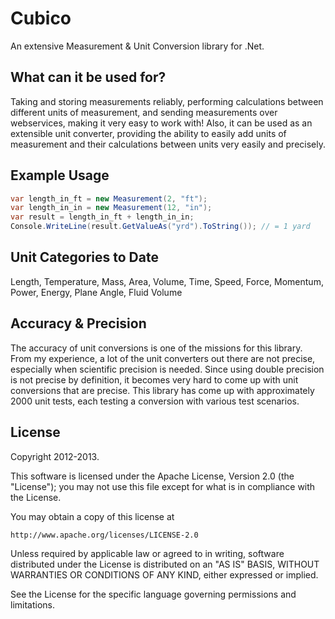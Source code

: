 # Cubico
An extensive Measurement & Unit Conversion library for .Net.

## What can it be used for?
Taking and storing measurements reliably, performing calculations between different units of measurement, and sending measurements over webservices, making it very easy to work with! Also, it can be used as an extensible unit converter, providing the ability to easily add units of measurement and their calculations between units very easily and precisely.

## Example Usage

```csharp
var length_in_ft = new Measurement(2, "ft");
var length_in_in = new Measurement(12, "in");
var result = length_in_ft + length_in_in;
Console.WriteLine(result.GetValueAs("yrd").ToString()); // = 1 yard
```
	
## Unit Categories to Date
Length, Temperature, Mass, Area, Volume, Time, Speed, Force, Momentum, Power, Energy, Plane Angle, Fluid Volume

## Accuracy & Precision
The accuracy of unit conversions is one of the missions for this library. From my experience, a lot of the
unit converters out there are not precise, especially when scientific precision is needed. Since using
double precision is not precise by definition, it becomes very hard to come up with unit conversions that are
precise.  This library has come up with approximately 2000 unit tests, each testing a conversion with various test
scenarios.

## License
Copyright 2012-2013.

This software is licensed under the Apache License, Version 2.0 (the "License");
you may not use this file except for what is in compliance with the License.

You may obtain a copy of this license at

```
http://www.apache.org/licenses/LICENSE-2.0
```

Unless required by applicable law or agreed to in writing, software
distributed under the License is distributed on an "AS IS" BASIS,
WITHOUT WARRANTIES OR CONDITIONS OF ANY KIND, either expressed or implied.

See the License for the specific language governing permissions and limitations.
